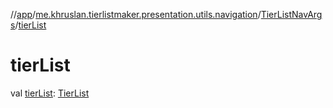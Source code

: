 //[app](../../../index.md)/[me.khruslan.tierlistmaker.presentation.utils.navigation](../index.md)/[TierListNavArgs](index.md)/[tierList](tier-list.md)

# tierList

val [tierList](tier-list.md): [TierList](../../me.khruslan.tierlistmaker.data.models.tierlist/-tier-list/index.md)
